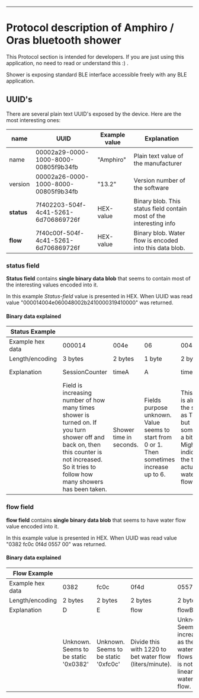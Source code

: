 ----

# Protocol description of Amphiro / Oras bluetooth shower
This Protocol section is intended for developers. If you are just using this application, no need to read or understand this :) .

Shower is exposing standard BLE interface accessible freely with any BLE application.

## UUID's
There are several plain text UUID's exposed by the device.
Here are the most interesting ones:

| name    | UUID          | Example value | Explanation |
| ------- | ------------- | ------------- | ----------- |
| name    | 00002a29-0000-1000-8000-00805f9b34fb  | "Amphiro"  | Plain text value of the manufacturer |
| version | 00002a26-0000-1000-8000-00805f9b34fb  | "13.2"     | Version number of the software       |
| **status**  | 7f402203-504f-4c41-5261-6d706869726f  | HEX-value  | Binary blob. This status field contain most of the interesting info |
| **flow**    | 7f40c00f-504f-4c41-5261-6d706869726f | HEX-value   | Binary blob. Water flow is encoded into this data blob.

### status field ###
**Status field**  contains **single binary data blob** that seems to contain most of the interesting values encoded into it.

In this example *Status-field* value is presented in HEX.
When UUID was read value "000014004e060048002b2410000319410000" was returned.

#### Binary data explained ####
| Status Example   |                |          |    |       |        |             |        |             |              |
| ---------------- | -------------- | -------- | -- | ----- | ------ | ----------- | ------ | ----------- | ------------ |
| Example hex data | 000014         | 004e     | 06 | 0048  | 002b24 | 10          | 0003   | 19          | 410000       |
| Length/encoding  | 3 bytes        | 2 bytes  | 1 byte | 2 bytes  | 3 bytes | 1 byte          | 2 bytes   | 1 byte          | 3 bytes       |
| Explanation      | SessionCounter | timeA | A  | timeB | Pulses | Temperature | kWatts | B (static?) | C (Static ?) |
|                  | Field is increasing number of how many times shower is turned on. If you turn shower off and back on, then this counter is not increased. So it tries to follow how many showers has been taken. | Shower time in seconds. | Fields purpose unknown. Value seems to start from 0 or 1. Then sometimes increase up to 6. | This value is almost the same as TimeA, but sometimes a bit lower. Might indicate the time of actual water flowing. | Pulse counter how much water is used. **Divide this value with 2560** and you get liters consumed  | Temperature in Celcius degrees. Doesn't have decimals. | **Divide this value with 100** and you get kW value calculated by the shower.  | unknown. Seems to be static "0x19"  | unknown. Seems to be static "0x410000" |

### flow field ###
**flow field**  contains **single binary data blob** that seems to have water flow value encoded into it.

In this example value is presented in HEX. When UUID was read value "0382 fc0c 0f4d 0557 00" was returned.

#### Binary data explained ####
| Flow Example     |              |         |         |         |        | 
| ---------------- | ------------ | ------- | ------- | ------- | ------ | 
| Example hex data | 0382         | fc0c    | 0f4d    | 0557    | 00     |
| Length/encoding  | 2 bytes      | 2 bytes | 2 bytes | 2 bytes | 1 byte |
| Explanation      | D            | E       | flow    | flowB   | F      |
|                  | Unknown. Seems to be static '0x0382' | Unknown. Seems to be static '0xfc0c' | Divide this with 1220 to bet water flow (liters/minute). | Unknown. Seems to increase as the water flows, but is not linear to water flow. | Unknown. Seems to be static '0x00'  |



